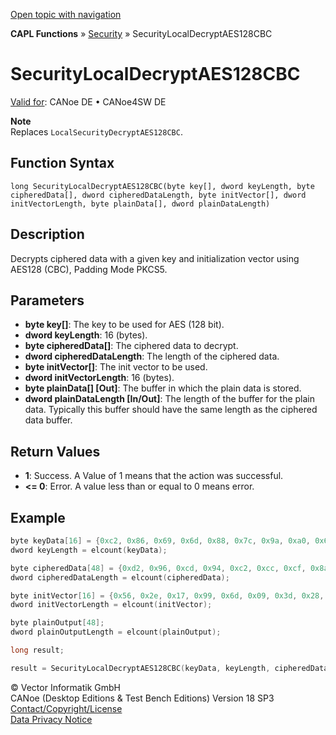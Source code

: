 [Open topic with navigation](../../../../../CANoeDEFamily.htm#Topics/CAPLFunctions/Security/Functions/CAPLfunctionSecurityLocalDecryptAES128CBC.md)

**CAPL Functions** » [Security](../CAPLFunctionsSecurityOverview.md) » SecurityLocalDecryptAES128CBC

# SecurityLocalDecryptAES128CBC

[Valid for](../../../Shared/FeatureAvailability.md): CANoe DE • CANoe4SW DE

**Note**  
Replaces `LocalSecurityDecryptAES128CBC`.

## Function Syntax

```
long SecurityLocalDecryptAES128CBC(byte key[], dword keyLength, byte cipheredData[], dword cipheredDataLength, byte initVector[], dword initVectorLength, byte plainData[], dword plainDataLength)
```

## Description

Decrypts ciphered data with a given key and initialization vector using AES128 (CBC), Padding Mode PKCS5.

## Parameters

- **byte key[]**: The key to be used for AES (128 bit).
- **dword keyLength**: 16 (bytes).
- **byte cipheredData[]**: The ciphered data to decrypt.
- **dword cipheredDataLength**: The length of the ciphered data.
- **byte initVector[]**: The init vector to be used.
- **dword initVectorLength**: 16 (bytes).
- **byte plainData[] [Out]**: The buffer in which the plain data is stored.
- **dword plainDataLength [In/Out]**: The length of the buffer for the plain data. Typically this buffer should have the same length as the ciphered data buffer.

## Return Values

- **1**: Success. A Value of 1 means that the action was successful.
- **<= 0**: Error. A value less than or equal to 0 means error.

## Example

```c
byte keyData[16] = {0xc2, 0x86, 0x69, 0x6d, 0x88, 0x7c, 0x9a, 0xa0, 0x61, 0x1b, 0xbb, 0x3e, 0x20, 0x25, 0xa4, 0x5a};
dword keyLength = elcount(keyData);

byte cipheredData[48] = {0xd2, 0x96, 0xcd, 0x94, 0xc2, 0xcc, 0xcf, 0x8a, 0x3a, 0x86, 0x30, 0x28, 0xb5, 0xe1, 0xdc, 0x0a, 0x75, 0x86, 0x60, 0x2d, 0x25, 0x3c, 0xff, 0xf9, 0x1b, 0x82, 0x66, 0xbe, 0xa6, 0xd6, 0x1a, 0xb1, 0xbc, 0xfd, 0x81, 0x02, 0x22, 0x02, 0x36, 0x6b, 0xde, 0x6d, 0xd2, 0x60, 0xa1, 0x58, 0x41, 0xa1};
dword cipheredDataLength = elcount(cipheredData);

byte initVector[16] = {0x56, 0x2e, 0x17, 0x99, 0x6d, 0x09, 0x3d, 0x28, 0xdd, 0xb3, 0xba, 0x69, 0x5a, 0x2e, 0x6f, 0x58};
dword initVectorLength = elcount(initVector);

byte plainOutput[48];
dword plainOutputLength = elcount(plainOutput);

long result;

result = SecurityLocalDecryptAES128CBC(keyData, keyLength, cipheredData, cipheredDataLength, initVector, initVectorLength, plainOutput, plainOutputLength);
```

© Vector Informatik GmbH  
CANoe (Desktop Editions & Test Bench Editions) Version 18 SP3  
[Contact/Copyright/License](../../../Shared/ContactCopyrightLicense.md)  
[Data Privacy Notice](https://www.vector.com/int/en/company/get-info/privacy-policy/)
